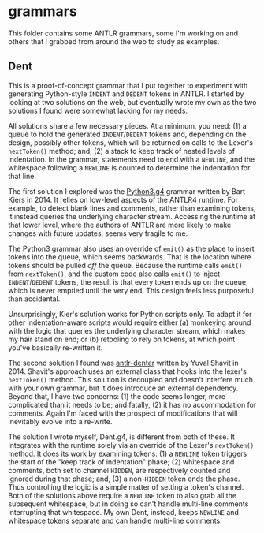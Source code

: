 grammars
===========

This folder contains some ANTLR grammars, some I'm working on and others that I grabbed from around the web to study as examples.

Dent
-----------

This is a proof-of-concept grammar that I put together to experiment with generating Python-style `INDENT` and `DEDENT` tokens in ANTLR. I started by looking at two solutions on the web, but eventually wrote my own as the two solutions I found were somewhat lacking for my needs.

All solutions share a few necessary pieces. At a minimum, you need: (1) a queue to hold the generated `INDENT`/`DEDENT` tokens and, depending on the design, possibly other tokens, which will be returned on calls to the Lexer's `nextToken()` method; and, (2) a stack to keep track of nested levels of indentation. In the grammar, statements need to end with a `NEWLINE`, and the whitespace following a `NEWLINE` is counted to determine the indentation for that line.

The first solution I explored was the [Python3.g4](https://github.com/bkiers/python3-parser) grammar written by Bart Kiers in 2014. It relies on low-level aspects of the ANTLR4 runtime. For example, to detect blank lines and comments, rather than examining tokens, it instead queries the underlying character stream. Accessing the runtime at that lower level, where the authors of ANTLR are more likely to make changes with future updates, seems very fragile to me.

The Python3 grammar also uses an override of `emit()` as the place to insert tokens into the queue, which seems backwards. That is the location where tokens should be pulled *off* the queue. Because the runtime calls `emit()` from  `nextToken()`, and the custom code also calls `emit()` to inject `INDENT`/`DEDENT` tokens, the result is that every token ends up on the queue, which is never emptied until the very end. This design feels less purposeful than accidental.

Unsurprisingly, Kier's solution works for Python scripts only. To adapt it for other indentation-aware scripts would require either (a) monkeying around with the logic that queries the underlying character stream, which makes my hair stand on end; or (b) retooling to rely on tokens, at which point you've basically re-written it.

The second solution I found was [antlr-denter](https://github.com/yshavit/antlr-denter) written by Yuval Shavit in 2014. Shavit's approach uses an external class that hooks into the lexer's `nextToken()` method. This solution is decoupled and doesn't interfere much with your own grammar, but it does introduce an external dependency. Beyond that, I have two concerns: (1) the code seems longer, more complicated than it needs to be; and fatally, (2) it has no accommodation for comments. Again I'm faced with the prospect of modifications that will inevitably evolve into a re-write.

The solution I wrote myself, Dent.g4, is different from both of these. It integrates with the runtime solely via an override of the Lexer's `nextToken()` method. It does its work by examining tokens: (1) a `NEWLINE` token triggers the start of the "keep track of indentation" phase; (2) whitespace and comments, both set to channel `HIDDEN`, are respectively counted and ignored during that phase; and, (3) a non-`HIDDEN` token ends the phase. Thus controlling the logic is a simple matter of setting a token's channel. Both of the solutions above require a `NEWLINE` token to also grab all the subsequent whitespace, but in doing so can't handle multi-line comments interrupting that whitespace. My own Dent, instead, keeps `NEWLINE` and whitespace tokens separate and can handle multi-line comments.
